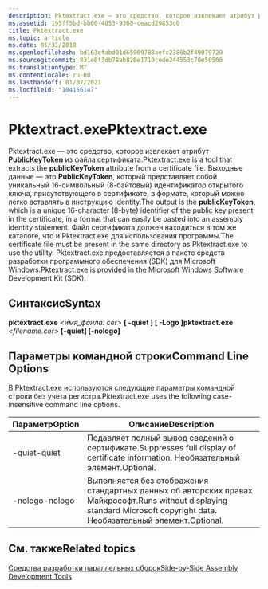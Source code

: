 ```yaml
---
description: Pktextract.exe — это средство, которое извлекает атрибут publicKeyToken из файла сертификата.
ms.assetid: 195ff5bd-bb60-4053-9308-ceacd29853c0
title: Pktextract.exe
ms.topic: article
ms.date: 05/31/2018
ms.openlocfilehash: bd163efabd01d65969788aefc2386b2f49079729
ms.sourcegitcommit: 831e8f3db78ab820e1710cede244553c70e50500
ms.translationtype: MT
ms.contentlocale: ru-RU
ms.lasthandoff: 01/07/2021
ms.locfileid: "104156147"
---
```

# <a name="pktextractexe"></a><span data-ttu-id="03f25-103">Pktextract.exe</span><span class="sxs-lookup"><span data-stu-id="03f25-103">Pktextract.exe</span></span>

<span data-ttu-id="03f25-104">Pktextract.exe — это средство, которое извлекает атрибут **PublicKeyToken** из файла сертификата.</span><span class="sxs-lookup"><span data-stu-id="03f25-104">Pktextract.exe is a tool that extracts the **publicKeyToken** attribute from a certificate file.</span></span> <span data-ttu-id="03f25-105">Выходные данные — это **PublicKeyToken**, который представляет собой уникальный 16-символьный (8-байтовый) идентификатор открытого ключа, присутствующего в сертификате, в формате, который можно легко вставлять в инструкцию Identity.</span><span class="sxs-lookup"><span data-stu-id="03f25-105">The output is the **publicKeyToken**, which is a unique 16-character (8-byte) identifier of the public key present in the certificate, in a format that can easily be pasted into an assembly identity statement.</span></span> <span data-ttu-id="03f25-106">Файл сертификата должен находиться в том же каталоге, что и Pktextract.exe для использования программы.</span><span class="sxs-lookup"><span data-stu-id="03f25-106">The certificate file must be present in the same directory as Pktextract.exe to use the utility.</span></span> <span data-ttu-id="03f25-107">Pktextract.exe предоставляется в пакете средств разработки программного обеспечения (SDK) для Microsoft Windows.</span><span class="sxs-lookup"><span data-stu-id="03f25-107">Pktextract.exe is provided in the Microsoft Windows Software Development Kit (SDK).</span></span>

## <a name="syntax"></a><span data-ttu-id="03f25-108">Синтаксис</span><span class="sxs-lookup"><span data-stu-id="03f25-108">Syntax</span></span>

<span data-ttu-id="03f25-109">**pktextract.exe** *<имя_файла. cer>* **\[ -quiet \] \[ -Logo \]**</span><span class="sxs-lookup"><span data-stu-id="03f25-109">**pktextract.exe** *<filename.cer>* **\[-quiet\] \[-nologo\]**</span></span>

## <a name="command-line-options"></a><span data-ttu-id="03f25-110">Параметры командной строки</span><span class="sxs-lookup"><span data-stu-id="03f25-110">Command Line Options</span></span>

<span data-ttu-id="03f25-111">В Pktextract.exe используются следующие параметры командной строки без учета регистра.</span><span class="sxs-lookup"><span data-stu-id="03f25-111">Pktextract.exe uses the following case-insensitive command line options.</span></span>



| <span data-ttu-id="03f25-112">Параметр</span><span class="sxs-lookup"><span data-stu-id="03f25-112">Option</span></span>  | <span data-ttu-id="03f25-113">Описание</span><span class="sxs-lookup"><span data-stu-id="03f25-113">Description</span></span>                                                          |
|---------|----------------------------------------------------------------------|
| <span data-ttu-id="03f25-114">-quiet</span><span class="sxs-lookup"><span data-stu-id="03f25-114">-quiet</span></span>  | <span data-ttu-id="03f25-115">Подавляет полный вывод сведений о сертификате.</span><span class="sxs-lookup"><span data-stu-id="03f25-115">Suppresses full display of certificate information.</span></span> <span data-ttu-id="03f25-116">Необязательный элемент.</span><span class="sxs-lookup"><span data-stu-id="03f25-116">Optional.</span></span>        |
| <span data-ttu-id="03f25-117">-nologo</span><span class="sxs-lookup"><span data-stu-id="03f25-117">-nologo</span></span> | <span data-ttu-id="03f25-118">Выполняется без отображения стандартных данных об авторских правах Майкрософт.</span><span class="sxs-lookup"><span data-stu-id="03f25-118">Runs without displaying standard Microsoft copyright data.</span></span> <span data-ttu-id="03f25-119">Необязательный элемент.</span><span class="sxs-lookup"><span data-stu-id="03f25-119">Optional.</span></span> |



 

## <a name="related-topics"></a><span data-ttu-id="03f25-120">См. также</span><span class="sxs-lookup"><span data-stu-id="03f25-120">Related topics</span></span>

<dl> <dt>

[<span data-ttu-id="03f25-121">Средства разработки параллельных сборок</span><span class="sxs-lookup"><span data-stu-id="03f25-121">Side-by-Side Assembly Development Tools</span></span>](side-by-side-assembly-development-tools.md)
</dt> </dl>

 

 




